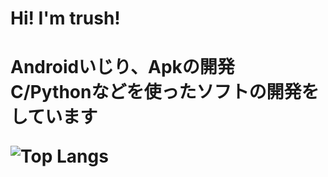 <link rel="preconnect" href="https://fonts.googleapis.com">
<link rel="preconnect" href="https://fonts.gstatic.com" crossorigin>
<link href="https://fonts.googleapis.com/css2?family=RocknRoll+One&display=swap" rel="stylesheet">

<h1>Hi! I'm trush!<h1>
<p>Androidいじり、Apkの開発<br>C/Pythonなどを使ったソフトの開発をしています<br></p>

![Top Langs](https://github-readme-stats.vercel.app/api/top-langs/?username=kaepi2022&cache_seconds=1800)
